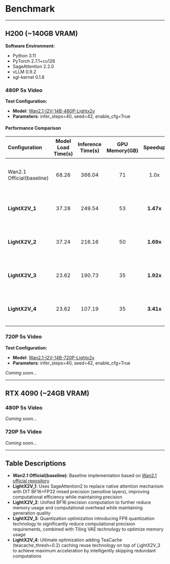 # Benchmark

---

## H200 (~140GB VRAM)

**Software Environment:**
- Python 3.11
- PyTorch 2.7.1+cu128
- SageAttention 2.2.0
- vLLM 0.9.2
- sgl-kernel 0.1.8

### 480P 5s Video

**Test Configuration:**
- **Model**: [Wan2.1-I2V-14B-480P-Lightx2v](https://huggingface.co/lightx2v/Wan2.1-I2V-14B-480P-Lightx2v) 
- **Parameters**: infer_steps=40, seed=42, enable_cfg=True

#### Performance Comparison

| Configuration | Model Load Time(s) | Inference Time(s) | GPU Memory(GB) | Speedup | Video Effect |
|:-------------|:------------------:|:-----------------:|:--------------:|:-------:|:------------:|
| Wan2.1 Official(baseline) | 68.26 | 366.04 | 71 | 1.0x | <video src="PATH_TO_BASELINE_480P_VIDEO" width="200px"></video> |
| **LightX2V_1** | 37.28 | 249.54 | 53 | **1.47x** | <video src="PATH_TO_LIGHTX2V_1_480P_VIDEO" width="200px"></video> |
| **LightX2V_2** | 37.24 | 216.16 | 50 | **1.69x** | <video src="PATH_TO_LIGHTX2V_2_480P_VIDEO" width="200px"></video> |
| **LightX2V_3** | 23.62 | 190.73 | 35 | **1.92x** | <video src="PATH_TO_LIGHTX2V_3_480P_VIDEO" width="200px"></video> |
| **LightX2V_4** | 23.62 | 107.19 | 35 | **3.41x** | <video src="PATH_TO_LIGHTX2V_4_480P_VIDEO" width="200px"></video> |

### 720P 5s Video

**Test Configuration:**
- **Model**: [Wan2.1-I2V-14B-720P-Lightx2v](https://huggingface.co/lightx2v/Wan2.1-I2V-14B-720P-Lightx2v) 
- **Parameters**: infer_steps=40, seed=42, enable_cfg=True

*Coming soon...*

---

## RTX 4090 (~24GB VRAM)

### 480P 5s Video

*Coming soon...*

### 720P 5s Video

*Coming soon...*

---

## Table Descriptions

- **Wan2.1 Official(baseline)**: Baseline implementation based on [Wan2.1 official repository](https://github.com/Wan-Video/Wan2.1)
- **LightX2V_1**: Uses SageAttention2 to replace native attention mechanism with DIT BF16+FP32 mixed precision (sensitive layers), improving computational efficiency while maintaining precision
- **LightX2V_2**: Unified BF16 precision computation to further reduce memory usage and computational overhead while maintaining generation quality
- **LightX2V_3**: Quantization optimization introducing FP8 quantization technology to significantly reduce computational precision requirements, combined with Tiling VAE technology to optimize memory usage
- **LightX2V_4**: Ultimate optimization adding TeaCache (teacache_thresh=0.2) caching reuse technology on top of LightX2V_3 to achieve maximum acceleration by intelligently skipping redundant computations
